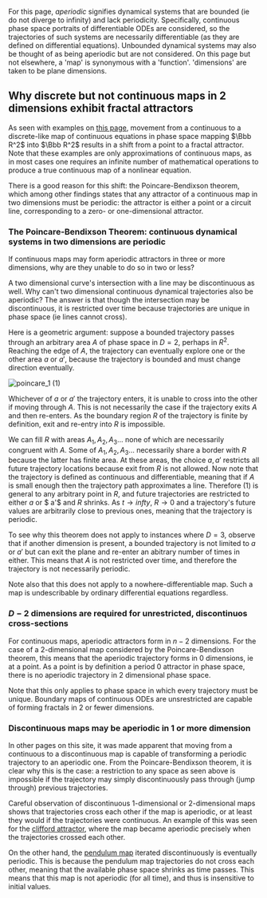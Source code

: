 

For this page, *aperiodic* signifies dynamical systems that are bounded (ie do not diverge to infinity) and lack periodicity.  Specifically, continuous phase space portraits of differentiable ODEs are considered, so the trajectories of such systems are necessarily differentiable (as they are defined on differential equations).  Unbounded dynamical systems may also be thought of as being aperiodic but are not considered.  On this page but not elsewhere, a 'map' is synonymous with a 'function'. 'dimensions' are taken to be plane dimensions.

## Why discrete but not continuous maps in 2 dimensions exhibit fractal attractors

As seen with examples on [this page](https://blbadger.github.io/), movement from a continuous to a discrete-like map of continuous equations in phase space mapping $\Bbb R^2$ into $\Bbb R^2$ results in a shift from a point to a fractal attractor.  Note that these examples are only approximations of continuous maps, as in most cases one requires an infinite number of mathematical operations to produce a true continuous map of a nonlinear equation.  

There is a good reason for this shift: the Poincare-Bendixson theorem, which among other findings states that any attractor of a continuous map in two dimensions must be periodic: the attractor is either a point or a circuit line, corresponding to a zero- or one-dimensional attractor.  

### The Poincare-Bendixson Theorem: continuous dynamical systems in two dimensions are periodic

If continuous maps may form aperiodic attractors in three or more dimensions, why are they unable to do so in two or less?  

A two dimensional curve's intersection with a line may be discontinuous as well. Why can't two dimensional continuous dynamical trajectories also be aperiodic?  The answer is that though the intersection may be discontinuous, it is restricted over time because trajectories are unique in phase space (ie lines cannot cross).

Here is a geometric argument: suppose a bounded trajectory passes through an arbitrary area $A$ of phase space in $D=2$, perhaps in $R^2$.  Reaching the edge of $A$, the trajectory can eventually explore one or the other area $a$ or $a'$, because the trajectory is bounded and must change direction eventually.

![poincare_1]({{https://blbadger.github.io}}misc_images/poincare_restriction.png)
(1)

Whichever of $a$ or $a'$ the trajectory enters, it is unable to cross into the other if moving through $A$.  This is not necessarily the case if the trajectory exits $A$ and then re-enters.  As the boundary region $R$ of the trajectory is finite by definition, exit and re-entry into $R$ is impossible.  

We can fill $R$ with areas $A_1, A_2, A_3 ...$ none of which are necessarily congruent with $A$.  Some of $A_1, A_2, A_3 ...$ necessarily share a border with $R$ because the latter has finite area.  At these areas, the choice $a, a'$ restricts all future trajectory locations because exit from $R$ is not allowed.  Now note that the trajectory is defined as continuous and differentiable, meaning that if $A$ is small enough then the trajectory path approximates a line.  Therefore (1) is general to any arbitrary point in $R$, and future trajectories are restricted to either $a$ or $ a'$ and $R$ shrinks.  As $t \to infty$, $R \to 0$ and a trajectory's future values are arbitrarily close to previous ones, meaning that the trajectory is periodic.

To see why this theorem does not apply to instances where $D=3$, observe that if another dimension is present, a bounded trajectory is not limited to $a$ or $a'$ but can exit the plane and re-enter an abitrary number of times in either.  This means that $A$ is not restricted over time, and therefore the trajectory is not necessarily periodic. 

Note also that this does not apply to a nowhere-differentiable map.  Such a map is undescribable by ordinary differential equations regardless.

### $D-2$ dimensions are required for unrestricted, discontinuos cross-sections

For continuous maps, aperiodic attractors form in $n-2$ dimensions.  For the case of a 2-dimensional map considered by the Poincare-Bendixson theorem, this means that the aperiodic trajectory forms in 0 dimensions, ie at a point.  As a point is by definition a period 0 attractor in phase space, there is no aperiodic trajectory in 2 dimensional phase space.

Note that this only applies to phase space in which every trajectory must be unique.  Boundary maps of continuous ODEs are unsrestricted are capable of forming fractals in 2 or fewer dimensions. 

### Discontinuous maps may be aperiodic in 1 or more dimension

In other pages on this site, it was made apparent that moving from a continuous to a discontinuous map is capable of transforming a periodic trajectory to an aperiodic one.  From the Poincare-Bendixson theorem, it is clear why this is the case: a restriction to any space as seen above is impossible if the trajectory may simply discontinuously pass through (jump through) previous trajectories.  

Careful observation of discontinuous 1-dimensional or 2-dimensional maps shows that trajectories cross each other if the map is aperiodic, or at least they would if the trajectories were continuous.  An example of this was seen for the [clifford attractor](https://blbadger.github.io/clifford-attractor.html), where the map became aperiodic precisely when the trajectories crossed each other.

On the other hand, the [pendulum map](https://blbadger.github.io/pendulum-map.html) iterated discontinuously is eventually periodic.  This is because the pendulum map trajectories do not cross each other, meaning that the available phase space shrinks as time passes.  This means that this map is not aperiodic (for all time), and thus is insensitive to initial values.




